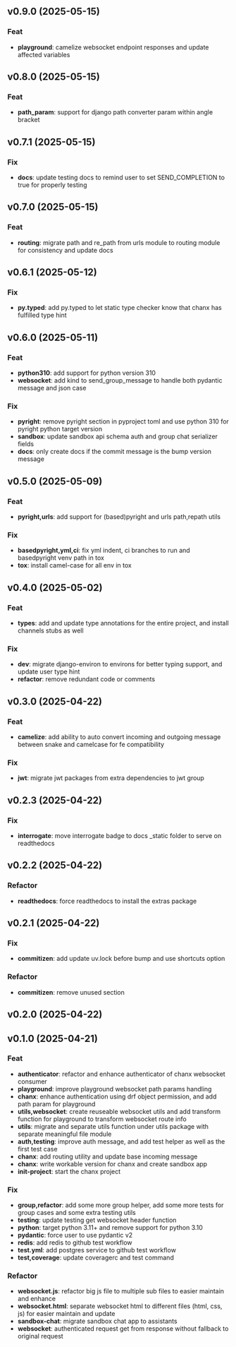 ## v0.9.0 (2025-05-15)

### Feat

- **playground**: camelize websocket endpoint responses and update affected variables

## v0.8.0 (2025-05-15)

### Feat

- **path_param**: support for django path converter param within angle bracket

## v0.7.1 (2025-05-15)

### Fix

- **docs**: update testing docs to remind user to set SEND_COMPLETION to true for properly testing

## v0.7.0 (2025-05-15)

### Feat

- **routing**: migrate path and re_path from urls module to routing module for consistency and update docs

## v0.6.1 (2025-05-12)

### Fix

- **py.typed**: add py.typed to let static type checker know that chanx has fulfilled type hint

## v0.6.0 (2025-05-11)

### Feat

- **python310**: add support for python version 310
- **websocket**: add kind to send_group_message to handle both pydantic message and json case

### Fix

- **pyright**: remove pyright section in pyproject toml and use python 310 for pyright python target version
- **sandbox**: update sandbox api schema auth and group chat serializer fields
- **docs**: only create docs if the commit message is the bump version message

## v0.5.0 (2025-05-09)

### Feat

- **pyright,urls**: add support for (based)pyright and urls path,repath utils

### Fix

- **basedpyright,yml,ci**: fix yml indent, ci branches to run and basedpyright venv path in tox
- **tox**: install camel-case for all env in tox

## v0.4.0 (2025-05-02)

### Feat

- **types**: add and update type annotations for the entire project, and install channels stubs as well

### Fix

- **dev**: migrate django-environ to environs for better typing support, and update user type hint
- **refactor**: remove redundant code or comments

## v0.3.0 (2025-04-22)

### Feat

- **camelize**: add ability to auto convert incoming and outgoing message between snake and camelcase for fe compatibility

### Fix

- **jwt**: migrate jwt packages from extra dependencies to jwt group

## v0.2.3 (2025-04-22)

### Fix

- **interrogate**: move interrogate badge to docs _static folder to serve on readthedocs

## v0.2.2 (2025-04-22)

### Refactor

- **readthedocs**: force readthedocs to install the extras package

## v0.2.1 (2025-04-22)

### Fix

- **commitizen**: add update uv.lock before bump and use shortcuts option

### Refactor

- **commitizen**: remove unused section

## v0.2.0 (2025-04-22)

## v0.1.0 (2025-04-21)

### Feat

- **authenticator**: refactor and enhance authenticator of chanx websocket consumer
- **playground**: improve playground websocket path params handling
- **chanx**: enhance authentication using drf object permission, and add path param for playground
- **utils,websocket**: create reuseable websocket utils and add transform function for playground to transform websocket route info
- **utils**: migrate and separate utils function under utils package with separate meaningful file module
- **auth,testing**: improve auth message, and add test helper as well as the first test case
- **chanx**: add routing utility and update base incoming message
- **chanx**: write workable version for chanx and create sandbox app
- **init-project**: start the chanx project

### Fix

- **group,refactor**: add some more group helper, add some more tests for group cases and some extra testing utils
- **testing**: update testing get websocket header function
- **python**: target python 3.11+ and remove support for python 3.10
- **pydantic**: force user to use pydantic v2
- **redis**: add redis to github test workflow
- **test.yml**: add postgres service to github test workflow
- **test,coverage**: update coveragerc and test command

### Refactor

- **websocket.js**: refactor big js file to multiple sub files to easier maintain and enhance
- **websocket.html**: separate websocket html to different files (html, css, js) for easier maintain and update
- **sandbox-chat**: migrate sandbox chat app to assistants
- **websocket**: authenticated request get from response without fallback to original request
